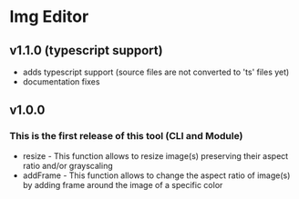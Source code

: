 # Img Editor

## v1.1.0 (typescript support)
- adds typescript support (source files are not converted to 'ts' files yet)
- documentation fixes

## v1.0.0
### This is the first release of this tool (CLI and Module)
- resize - This function allows to resize image(s) preserving their aspect ratio and/or grayscaling
- addFrame - This function allows to change the aspect ratio of image(s) by adding frame around the image of a specific color